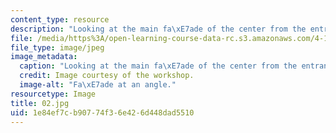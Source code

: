 ```yaml
---
content_type: resource
description: "Looking at the main fa\xE7ade of the center from the entrance."
file: /media/https%3A/open-learning-course-data-rc.s3.amazonaws.com/4-170-ecuador-workshop-fall-2006/1e84ef7cb90774f36e426d448dad5510_02.jpg
file_type: image/jpeg
image_metadata:
  caption: "Looking at the main fa\xE7ade of the center from the entrance."
  credit: Image courtesy of the workshop.
  image-alt: "Fa\xE7ade at an angle."
resourcetype: Image
title: 02.jpg
uid: 1e84ef7c-b907-74f3-6e42-6d448dad5510
---
```

